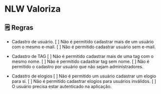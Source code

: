 # NLW Valoriza

## 🗒 Regras 

- Cadastro de usuário.
  [ ] Não é permitido cadastrar mais de um usuário com o mesmo e-mail.
  [ ] Não é permitido cadastrar usuário sem e-mail.

- Cadastro de TAG
  [ ] Não é permitido cadastrar mais de uma tag com o mesmo nome.
  [ ] Não é permitido cadastrar tag sem nome.
  [ ] Não é permitido o cadastro por usuário que não sejam  administradores. 

- Cadastro de elogios
  [ ] Não é permitido um usuário cadastrar um elogio para si.
  [ ] Não é permitido cadastrar elogios para usuários inválidos.
  [ ] O usuário precisa estar autenticado na aplicação.